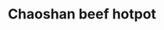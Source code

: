 ---
title: Chaoshan beef hotpot
creator: Clarayyt
licence: CC BY-SA 4.0
licence-url: https://creativecommons.org/licenses/by-sa/4.0/deed.en
image-url: https://upload.wikimedia.org/wikipedia/commons/thumb/e/e1/Chaoshan_Cuisine3.jpg/1200px-Chaoshan_Cuisine3.jpg
---